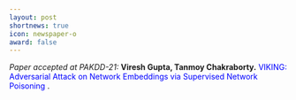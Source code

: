 ```yaml
---
layout: post
shortnews: true
icon: newspaper-o
award: false
---
```


<i>Paper accepted at PAKDD-21:</i> <b>Viresh Gupta, Tanmoy Chakraborty.</b> <font color="blue"> VIKING: Adversarial Attack on Network Embeddings via Supervised Network Poisoning </font>.
